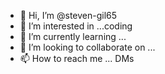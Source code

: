 - 👋 Hi, I’m @steven-gil65
- 👀 I’m interested in ...coding
- 🌱 I’m currently learning ...
- 💞️ I’m looking to collaborate on ...
- 📫 How to reach me ... DMs

<!---
steven-gil65/steven-gil65 is a ✨ special ✨ repository because its `README.md` (this file) appears on your GitHub profile.
You can click the Preview link to take a look at your changes.
--->

